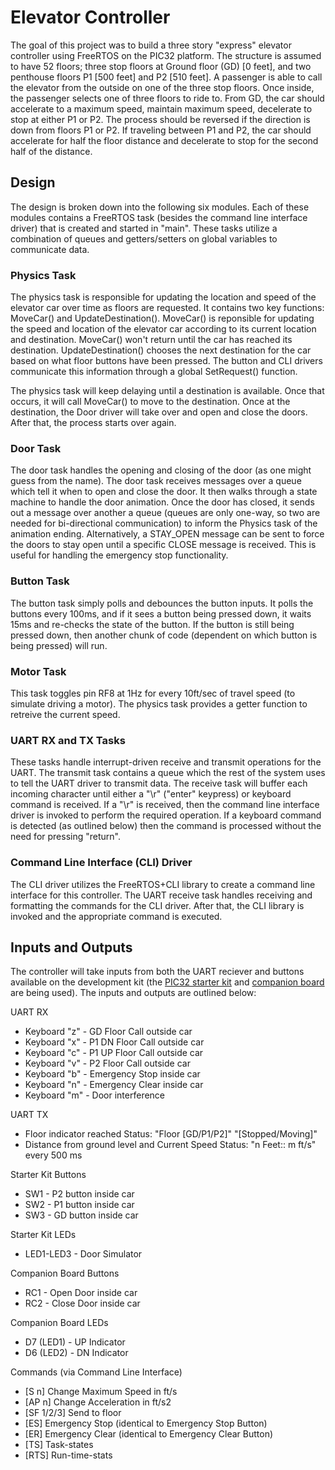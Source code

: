 # Elevator Controller
The goal of this project was to build a three story "express" elevator controller using FreeRTOS on the PIC32 platform. The structure is assumed to have 52 floors; three stop floors at Ground floor (GD) [0 feet], and two penthouse floors P1 [500 feet] and P2 [510 feet]. A passenger is able to call the elevator from the outside on one of the three stop floors. Once inside, the passenger selects one of three floors to ride to. From GD, the car should accelerate to a maximum speed, maintain maximum speed, decelerate to stop at either P1 or P2. The process should be reversed if the direction is down from floors P1 or P2. If traveling between P1 and P2, the car should accelerate for half the floor distance and decelerate to stop for the second half of the distance.

## Design
The design is broken down into the following six modules. Each of these modules contains a FreeRTOS task (besides the command line interface driver) that is created and started in "main". These tasks utilize a combination of queues and getters/setters on global variables to communicate data.

### Physics Task
The physics task is responsible for updating the location and speed of the elevator car over time as floors are requested. It contains two key functions: MoveCar() and UpdateDestination(). MoveCar() is reponsible for updating the speed and location of the elevator car according to its current location and destination. MoveCar() won't return until the car has reached its destination. UpdateDestination() chooses the next destination for the car based on what floor buttons have been pressed. The button and CLI drivers communicate this information through a global SetRequest() function. 

The physics task will keep delaying until a destination is available. Once that occurs, it will call MoveCar() to move to the destination. Once at the destination, the Door driver will take over and open and close the doors. After that, the process starts over again.

### Door Task
The door task handles the opening and closing of the door (as one might guess from the name). The door task receives messages over a queue which tell it when to open and close the door. It then walks through a state machine to handle the door animation. Once the door has closed, it sends out a message over another a queue (queues are only one-way, so two are needed for bi-directional communication) to inform the Physics task of the animation ending. Alternatively, a STAY_OPEN message can be sent to force the doors to stay open until a specific CLOSE message is received. This is useful for handling the emergency stop functionality.

### Button Task
The button task simply polls and debounces the button inputs. It polls the buttons every 100ms, and if it sees a button being pressed down, it waits 15ms and re-checks the state of the button. If the button is still being pressed down, then another chunk of code (dependent on which button is being pressed) will run.

### Motor Task
This task toggles pin RF8 at 1Hz for every 10ft/sec of travel speed (to simulate driving a motor). The physics task provides a getter function to retreive the current speed.

### UART RX and TX Tasks
These tasks handle interrupt-driven receive and transmit operations for the UART. The transmit task contains a queue which the rest of the system uses to tell the UART driver to transmit data. The receive task will buffer each incoming character until either a "\r" ("enter" keypress) or keyboard command is received. If a "\r" is received, then the command line interface driver is invoked to perform the required operation. If a keyboard command is detected (as outlined below) then the command is processed without the need for pressing "return".

### Command Line Interface (CLI) Driver
The CLI driver utilizes the FreeRTOS+CLI library to create a command line interface for this controller. The UART receive task handles receiving and formatting the commands for the CLI driver. After that, the CLI library is invoked and the appropriate command is executed.

## Inputs and Outputs
The controller will take inputs from both the UART reciever and buttons available on the development kit (the <a href="http://www.microchip.com/Developmenttools/ProductDetails.aspx?PartNO=DM320001" target="_blank">PIC32 starter kit</a> and <a href="http://www.eflightworks.net/P32_starter_companion.html" target="_blank">companion board</a> are being used). The inputs and outputs are outlined below:

UART RX
<ul>
	<li>Keyboard "z" - GD Floor Call outside car</li>
	<li>Keyboard "x" - P1 DN Floor Call outside car</li>
	<li>Keyboard "c" - P1 UP Floor Call outside car</li>
	<li>Keyboard "v" - P2 Floor Call outside car</li>
	<li>Keyboard "b" - Emergency Stop inside car</li>
	<li>Keyboard "n" - Emergency Clear inside car</li>
	<li>Keyboard "m" - Door interference</li>
</ul>

UART TX
<ul>
	<li>Floor indicator reached Status: "Floor [GD/P1/P2]" "[Stopped/Moving]"</li>
	<li>Distance from ground level and Current Speed Status: "n Feet:: m ft/s" every 500 ms</li>
</ul>

Starter Kit Buttons
<ul>
	<li>SW1 - P2 button inside car</li>
	<li>SW2 - P1 button inside car</li>
	<li>SW3 - GD button inside car</li>
</ul>

Starter Kit LEDs
<ul>
	<li>LED1-LED3 - Door Simulator</li>
</ul>
	
Companion Board Buttons
<ul>
	<li>RC1 - Open Door inside car</li>
	<li>RC2 - Close Door inside car</li>
</ul>

Companion Board LEDs
<ul>
	<li>D7 (LED1) - UP Indicator</li>
	<li>D6 (LED2) - DN Indicator</li>
</ul>

Commands (via Command Line Interface)
<ul>
	<li>[S n] Change Maximum Speed in ft/s</li>
	<li>[AP n] Change Acceleration in ft/s2</li>
	<li>[SF 1/2/3] Send to floor</li>
	<li>[ES] Emergency Stop (identical to Emergency Stop Button)</li>
	<li>[ER] Emergency Clear (identical to Emergency Clear Button)</li>
	<li>[TS] Task-states</li>
	<li>[RTS] Run-time-stats</li>
</ul>
